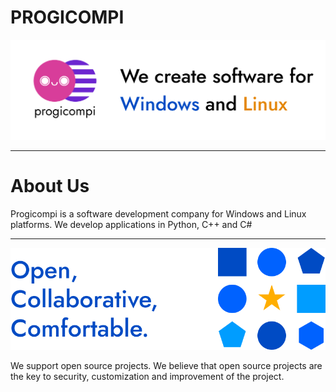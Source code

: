 # PROGICOMPI

<img src="progicompipreview.png">

---

# About Us
Progicompi is a software development company for Windows and Linux platforms. We develop applications in Python, C++ and C#

---

<img src="progicompipreview2.png">

We support open source projects. We believe that open source projects are the key to security, customization and improvement of the project.

<!--

**Here are some ideas to get you started:**

🙋‍♀️ A short introduction - what is your organization all about?
🌈 Contribution guidelines - how can the community get involved?
👩‍💻 Useful resources - where can the community find your docs? Is there anything else the community should know?
🍿 Fun facts - what does your team eat for breakfast?
🧙 Remember, you can do mighty things with the power of [Markdown](https://docs.github.com/github/writing-on-github/getting-started-with-writing-and-formatting-on-github/basic-writing-and-formatting-syntax)
-->
